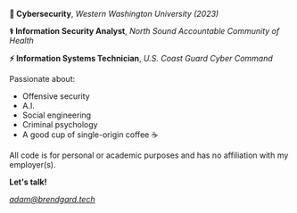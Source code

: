 **🌊 Cybersecurity**, *Western Washington University (2023)* 

**⚕️ Information Security Analyst**, *North Sound Accountable Community of Health* 

**⚡ Information Systems Technician**, *U.S. Coast Guard Cyber Command*

Passionate about:
- Offensive security
- A.I.
- Social engineering
- Criminal psychology
- A good cup of single-origin coffee ☕


All code is for personal or academic purposes and has no affiliation with my employer(s).

**Let's talk!**

*adam@brendgard.tech*


<!--
**adambrendgard/adambrendgard** is a ✨ _special_ ✨ repository because its `README.md` (this file) appears on your GitHub profile.

Here are some ideas to get you started:

- 🔭 I’m currently working on ...
- 🌱 I’m currently learning ...
- 👯 I’m looking to collaborate on ...
- 🤔 I’m looking for help with ...
- 💬 Ask me about ...
- 📫 How to reach me: ...
- 😄 Pronouns: ...
- ⚡ Fun fact: ...
-->
